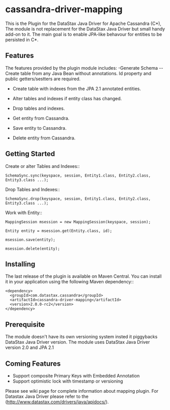 cassandra-driver-mapping
========================

This is the Plugin for the DataStax Java Driver for Apache Cassandra (C*), 
The module is not replacement for the DataStax Java Driver but small handy add-on to it.
The main goal is to enable JPA-like behavour for entities to be persisted in C*.


Features
--------

The features provided by the plugin module includes:
-Generate Schema
  -- Create table from any Java Bean without annotations. Id property and public getters/sestters are required.
  - Create table with indexes from the JPA 2.1 annotated entities.
  - Alter tables and indexes if entity class has changed.
  - Drop tables and indexes.

  - Get entity from Cassandra.
  - Save entity to Cassandra.
  - Delete entity from Cassandra.  

Getting Started
---------------

Create or alter Tables and Indexes::
    
    SchemaSync.sync(keyspace, session, Entity1.class, Entity2.class, Entity3.class ...);
	
Drop Tables and Indexes::
    
    SchemaSync.drop(keyspace, session, Entity1.class, Entity2.class, Entity3.class ...);

Work with Entity::
    
    MappingSession msession = new MappingSession(keyspace, session);
    
    Entity entity = msession.get(Entity.class, id);
    
    msession.save(entity);
    
    msession.delete(entity);	


Installing
----------

The last release of the plugin is available on Maven Central. You can install
it in your application using the following Maven dependency::

    <dependency>
      <groupId>com.datastax.cassandra</groupId>
      <artifactId>cassandra-driver-mapping</artifactId>
      <version>2.0.0-rc2</version>
    </dependency>

Prerequisite
------------
The module doesn't have its own versioning system insted it piggybacks DataStax Java Driver version.
The module uses DataStax Java Driver version 2.0 and JPA 2.1

Coming Features
---------------
   - Support composite Primary Keys with Embedded Annotation
   - Support optimistic lock with timestamp or versioning	

Please see wiki page for complete information about mapping plugin.
For Datastax Java Driver please refer to the (http://www.datastax.com/drivers/java/apidocs/).

